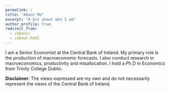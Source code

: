```yaml
---
permalink: /
title: "About Me"
excerpt: "A bit about who I am"
author_profile: true
redirect_from:
  - /about/
  - /about.html
---
```


I am a Senior Economist at the Central Bank of Ireland. My primary role is the production of macroeconomic forecasts. I also conduct research in macroeconomics, productivity and misallocation. I hold a Ph.D in Economics from Trinity College Dublin. 

**Disclaimer**: 
The views expressed are my own and do not necessarily represent the views of the Central Bank of Ireland.
